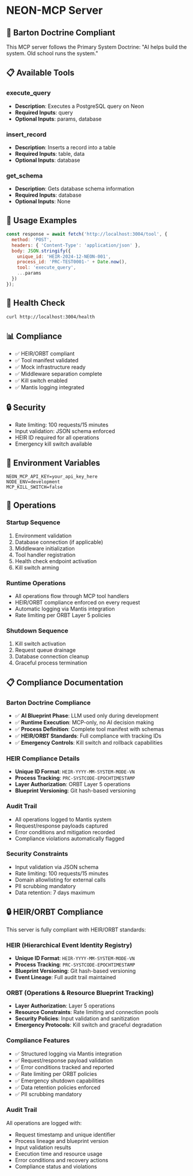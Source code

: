 # NEON-MCP Server

## 🧱 Barton Doctrine Compliant

This MCP server follows the Primary System Doctrine: "AI helps build the system. Old school runs the system."

## 📋 Available Tools

### execute_query
- **Description**: Executes a PostgreSQL query on Neon
- **Required Inputs**: query
- **Optional Inputs**: params, database

### insert_record
- **Description**: Inserts a record into a table
- **Required Inputs**: table, data
- **Optional Inputs**: database

### get_schema
- **Description**: Gets database schema information
- **Required Inputs**: database
- **Optional Inputs**: None


## 🔧 Usage Examples

```javascript
const response = await fetch('http://localhost:3004/tool', {
  method: 'POST',
  headers: { 'Content-Type': 'application/json' },
  body: JSON.stringify({
    unique_id: 'HEIR-2024-12-NEON-001',
    process_id: 'PRC-TEST0001-' + Date.now(),
    tool: 'execute_query',
    ...params
  })
});
```

## 🚀 Health Check

```bash
curl http://localhost:3004/health
```

## 📊 Compliance

- ✅ HEIR/ORBT compliant
- ✅ Tool manifest validated
- ✅ Mock infrastructure ready
- ✅ Middleware separation complete
- ✅ Kill switch enabled
- ✅ Mantis logging integrated

## 🔒 Security

- Rate limiting: 100 requests/15 minutes
- Input validation: JSON schema enforced
- HEIR ID required for all operations
- Emergency kill switch available

## 📝 Environment Variables

```env
NEON_MCP_API_KEY=your_api_key_here
NODE_ENV=development
MCP_KILL_SWITCH=false
```

## 🔧 Operations

### Startup Sequence
1. Environment validation
2. Database connection (if applicable)
3. Middleware initialization
4. Tool handler registration
5. Health check endpoint activation
6. Kill switch arming

### Runtime Operations
- All operations flow through MCP tool handlers
- HEIR/ORBT compliance enforced on every request
- Automatic logging via Mantis integration
- Rate limiting per ORBT Layer 5 policies

### Shutdown Sequence
1. Kill switch activation
2. Request queue drainage
3. Database connection cleanup
4. Graceful process termination

## 📋 Compliance Documentation

### Barton Doctrine Compliance
- ✅ **AI Blueprint Phase**: LLM used only during development
- ✅ **Runtime Execution**: MCP-only, no AI decision making
- ✅ **Process Definition**: Complete tool manifest with schemas
- ✅ **HEIR/ORBT Standards**: Full compliance with tracking IDs
- ✅ **Emergency Controls**: Kill switch and rollback capabilities

### HEIR Compliance Details
- **Unique ID Format**: `HEIR-YYYY-MM-SYSTEM-MODE-VN`
- **Process Tracking**: `PRC-SYSTCODE-EPOCHTIMESTAMP`
- **Layer Authorization**: ORBT Layer 5 operations
- **Blueprint Versioning**: Git hash-based versioning

### Audit Trail
- All operations logged to Mantis system
- Request/response payloads captured
- Error conditions and mitigation recorded
- Compliance violations automatically flagged

### Security Constraints
- Input validation via JSON schema
- Rate limiting: 100 requests/15 minutes
- Domain allowlisting for external calls
- PII scrubbing mandatory
- Data retention: 7 days maximum

## 🔒 HEIR/ORBT Compliance

This server is fully compliant with HEIR/ORBT standards:

### HEIR (Hierarchical Event Identity Registry)
- **Unique ID Format**: `HEIR-YYYY-MM-SYSTEM-MODE-VN`
- **Process Tracking**: `PRC-SYSTCODE-EPOCHTIMESTAMP`
- **Blueprint Versioning**: Git hash-based versioning
- **Event Lineage**: Full audit trail maintained

### ORBT (Operations & Resource Blueprint Tracking)
- **Layer Authorization**: Layer 5 operations
- **Resource Constraints**: Rate limiting and connection pools
- **Security Policies**: Input validation and sanitization
- **Emergency Protocols**: Kill switch and graceful degradation

### Compliance Features
- ✅ Structured logging via Mantis integration
- ✅ Request/response payload validation
- ✅ Error conditions tracked and reported
- ✅ Rate limiting per ORBT policies
- ✅ Emergency shutdown capabilities
- ✅ Data retention policies enforced
- ✅ PII scrubbing mandatory

### Audit Trail
All operations are logged with:
- Request timestamp and unique identifier
- Process lineage and blueprint version
- Input validation results
- Execution time and resource usage
- Error conditions and recovery actions
- Compliance status and violations
